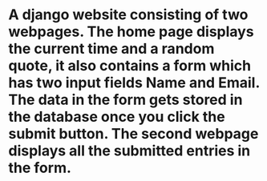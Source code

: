 # A django website consisting of two webpages. The home page displays the current time and a random quote, it also contains a form which has two input fields Name and Email. The data in the form gets stored in the database once you click the submit button. The second webpage displays all the submitted entries in the form.